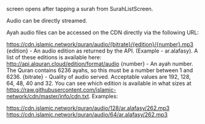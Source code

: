 screen opens after tapping a surah from SurahListScreen.

Audio can be directly streamed.

Ayah audio files can be accessed on the CDN directly via the following URL:

https://cdn.islamic.network/quran/audio/{bitrate}/{edition}/{number}.mp3
{edition} - An audio edition as returned by the API. (Example - ar.alafasy). A list of these editions is available here: http://api.alquran.cloud/edition/format/audio
{number} - An ayah number. The Quran contains 6236 ayahs, so this must be a number between 1 and 6236.
{bitrate} - Quality of audio served. Acceptable values are 192, 128, 64, 48, 40 and 32. You can see which edition is available in what sizes at https://raw.githubusercontent.com/islamic-network/cdn/master/info/cdn.txt.
Examples:

https://cdn.islamic.network/quran/audio/128/ar.alafasy/262.mp3
https://cdn.islamic.network/quran/audio/64/ar.alafasy/262.mp3